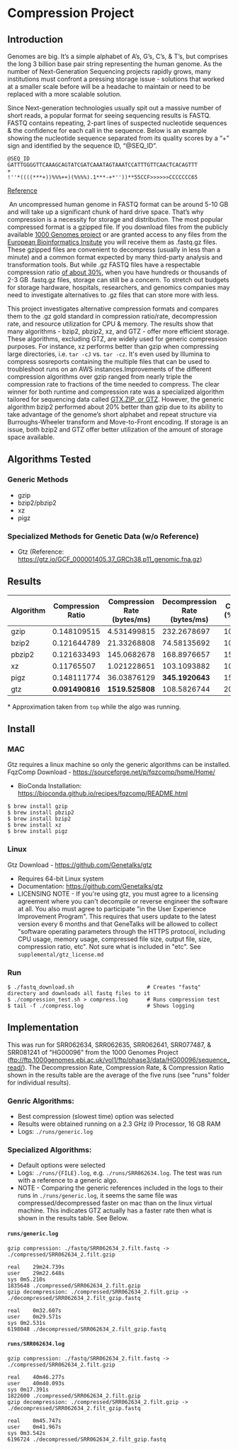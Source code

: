 # Compression Project

## Introduction
Genomes are big. It’s a simple alphabet of A’s, G’s, C’s, & T’s, but comprises the long 3 billion base pair string representing the human genome. As the number of Next-Generation Sequencing projects rapidly grows, many institutions must confront a pressing storage issue - solutions that worked at a smaller scale before will be a headache to maintain or need to be replaced with a more scalable solution.
​​

​​Since Next-generation technologies usually spit out a massive number of short reads, a popular format for seeing sequencing results is FASTQ. FASTQ contains repeating, 2-part lines of suspected nucleotide sequences & the confidence for each call in the sequence. Below is an example showing the nucleotide sequence separated from its quality scores by a “+” sign and identified by the sequence ID, “@SEQ_ID”.
```​​
​​@SEQ_ID
​​GATTTGGGGTTCAAAGCAGTATCGATCAAATAGTAAATCCATTTGTTCAACTCACAGTTT
​​+
​​!''*((((***+))%%%++)(%%%%).1***-+*''))**55CCF>>>>>>CCCCCCC65
```
[Reference](https://en.m.wikipedia.org/wiki/FASTQ_format)

​​
​​An uncompressed human genome in FASTQ format can be around 5-10 GB and will take up a significant chunk of hard drive space. That’s why compression is a necessity for storage and distribution. The most popular compressed format is a gzipped file. If you download files from the publicly available [1000 Genomes project](https://gtz.io/GCF_000001405.37_GRCh38.p11_genomic.fna.gz) or are granted access to any files from the [European Bioinformatics Insitute](https://www.ebi.ac.uk/ena/browse/read-download) you will receive them as .fastq.gz files. These gzipped files are convenient to decompress (usually in less than a minute) and a common format expected by many third-party analysis and transformation tools. But while .gz FASTQ files have a respectable compression ratio [of about 30%](http://www.softpanorama.org/HPC/DNA_sequencing/Genomic_data_compression/index.shtml), when you have hundreds or thousands of 2-3 GB .fastq.gz files, storage can still be a concern. To stretch out budgets for storage hardware, hospitals, researchers, and genomics companies may need to investigate alternatives to .gz files that can store more with less.
​​

​​This project investigates alternative compression formats and compares them to the .gz gold standard in compression ratio/rate, decompression rate, and resource utilization for CPU & memory. The results show that many algorithms - bzip2, pbzip2, xz, and GTZ - offer more efficient storage. These algorithms, excluding GTZ, are widely used for generic compression purposes. For instance, xz performs better than gzip when compressing large directories, i.e. `tar -cJ` vs. `tar -cz`. It's even used by Illumina to compress sosreports containing the multiple files that can be used to troubleshoot runs on an AWS instances.Improvements of the different compression algorithms over gzip ranged from nearly triple the compression rate to fractions of the time needed to compress. The clear winner for both runtime and compression rate was a specialized algorithm tailored for sequencing data called [GTX.ZIP, or GTZ](https://github.com/Genetalks/gtz). However, the generic algorithm bzip2 performed about 20% better than gzip due to its ability to take advantage of the genome’s short alphabet and repeat structure via Burroughs-Wheeler transform and Move-to-Front encoding. If storage is an issue, both bzip2 and GTZ offer better utilization of the amount of storage space available. 

## Algorithms Tested
### Generic Methods
* gzip
* bzip2/pbzip2
* xz
* pigz

### Specialized Methods for Genetic Data (w/o Reference)
* Gtz (Reference: https://gtz.io/GCF_000001405.37_GRCh38.p11_genomic.fna.gz)

## Results
| Algorithm  | Compression Ratio | Compression Rate (bytes/ms) | Decompression Rate (bytes/ms)  | CPU (%)* | MEM*    |
| ---------- | ----------------- | --------------------------- | ------------------------------ | -------- | ------- | 
| gzip       |  0.148109515      | 4.531499815                 | 232.2678697                    | 100      | 624K    |
| bzip2      |  0.121644789      | 21.33268808                 | 74.58135692                    | 100      | 6816K   |
| pbzip2     |  0.121633493      | 145.0682678                 | 168.8976657                    | 1500     | 22M+    |
| xz         |  0.11765507       | 1.021228651                 | 103.1093882                    | 100      | 360M+   |
| pigz       |  0.148111774      | 36.03876129                 | **345.1920643**                | 1500     | 11M     |
| gtz        |  **0.091490816**  | **1519.525808**             | 108.5826744                    | 200      | 1.49G+  |

\* Approximation taken from ```top``` while the algo was running. 

## Install 
### MAC
Gtz requires a linux machine so only the generic algorithms can be installed.
FqzComp Download - https://sourceforge.net/p/fqzcomp/home/Home/
* BioConda Installation: https://bioconda.github.io/recipes/fqzcomp/README.html
```
$ brew install gzip
$ brew install pbzip2
$ brew install bzip2
$ brew install xz
$ brew install pigz
```

### Linux

Gtz Download - https://github.com/Genetalks/gtz
* Requires 64-bit Linux system
* Documentation: https://github.com/Genetalks/gtz
* LICENSING NOTE - If you're using gtz, you must agree to a licensing agreement where you can't decompile or reverse engineer the software at all. You also must agree to participate "in the User Experience Improvement Program". This requires that users
update to the latest version every 6 months and that GeneTalks will be allowed to collect "software operating parameters through the HTTPS protocol, including CPU usage, memory usage, compressed file size, output file, size, compression ratio, etc". Not sure what is included in "etc". See ```supplemental/gtz_license.md```

### Run
```
$ ./fastq_download.sh                       # Creates "fastq" directory and downloads all fastq files to it
$ ./compression_test.sh > compress.log      # Runs compression test
$ tail -f ./compress.log                    # Shows logging
```

## Implementation
This was run for SRR062634, SRR062635, SRR062641, SRR077487, & SRR081241 of "HG00096" from the 1000 Genomes Project (ftp://ftp.1000genomes.ebi.ac.uk/vol1/ftp/phase3/data/HG00096/sequence_read/). The Decompression Rate, Compression Rate, & Compression Ratio shown in the results table are the average of the five runs (see "runs" folder for individual results).
### Genric Algorithms: 
* Best compression (slowest time) option was selected
* Results were obtained running on a 2.3 GHz i9 Processor, 16 GB RAM
* Logs: ```./runs/generic.log```
### Specialized Algorithms: 
* Default options were selected
* Logs: ```./runs/{FILE}.log```, e.g. ```./runs/SRR062634.log```. The test was run with a reference to a generic algo. 
* NOTE - Comparing the generic references included in the logs to their runs in ```./runs/generic.log```, it seems the same file was compressed/decompressed faster on mac than on the linux virtual machine. This indicates GTZ actually has a faster rate then what is shown in the results table. See Below.

#### ```runs/generic.log```
```
gzip compression: ./fastq/SRR062634_2.filt.fastq -> ./compressed/SRR062634_2.filt.gzip

real	29m24.739s
user	29m22.648s
sys	0m5.210s
1835648	./compressed/SRR062634_2.filt.gzip
gzip decompression: ./compressed/SRR062634_2.filt.gzip -> ./decompressed/SRR062634_2.filt_gzip.fastq

real	0m32.607s
user	0m29.571s
sys	0m2.531s
6198048	./decompressed/SRR062634_2.filt_gzip.fastq
```

#### ```runs/SRR062634.log```
```
gzip compression: ./fastq/SRR062634_2.filt.fastq -> ./compressed/SRR062634_2.filt.gzip

real	40m46.277s
user	40m40.093s
sys	0m17.391s
1822600	./compressed/SRR062634_2.filt.gzip
gzip decompression: ./compressed/SRR062634_2.filt.gzip -> ./decompressed/SRR062634_2.filt_gzip.fastq

real	0m45.747s
user	0m41.967s
sys	0m3.542s
6196724	./decompressed/SRR062634_2.filt_gzip.fastq
```
